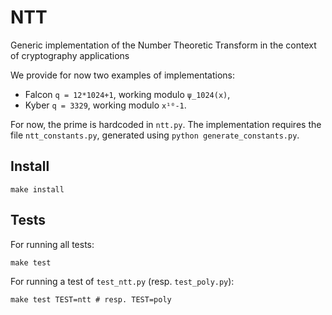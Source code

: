 # NTT
Generic implementation of the Number Theoretic Transform in the context of cryptography applications

We provide for now two examples of implementations:
* Falcon `q = 12*1024+1`, working modulo `ψ_1024(x)`,
* Kyber `q = 3329`, working modulo `x¹⁰-1`.

For now, the prime is hardcoded in `ntt.py`. The implementation requires the file `ntt_constants.py`, generated using `python generate_constants.py`.

## Install
```
make install
```

## Tests
For running all tests:
```
make test
```
For running a test of `test_ntt.py` (resp. `test_poly.py`):
```
make test TEST=ntt # resp. TEST=poly
```
